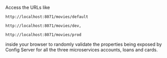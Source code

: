 Access the URLs like 


``` 
http://localhost:8071/movies/default 
```

``` 
http://localhost:8071/movies/dev, 
```

``` 
http://localhost:8071/movies/prod 
```


inside your browser to randomly validate the properties being exposed by Config Server for all the three microservices accounts, loans and cards.